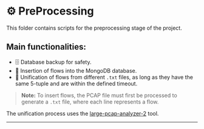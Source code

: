 # ⚙️ PreProcessing

This folder contains scripts for the preprocessing stage of the project.

## Main functionalities:

- 🗄️ Database backup for safety.
- 💾 Insertion of flows into the MongoDB database.
- 🔗 Unification of flows from different `.txt` files, as long as they have the same 5-tuple and are within the defined timeout.

> **Note:** To insert flows, the PCAP file must first be processed to generate a `.txt` file, where each line represents a flow.

The unification process uses the [large-pcap-analyzer-2](https://github.com/DeivisFelipe/large-pcap-analyzer-2) tool.

---
